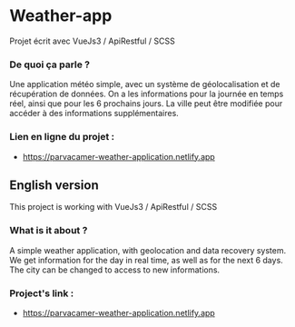 # Weather-app

Projet écrit avec VueJs3 / ApiRestful / SCSS

### De quoi ça parle ?
Une application météo simple, avec un système de géolocalisation et de récupération de données. On a les informations pour la journée en temps réel, ainsi que pour les 6 prochains jours. La ville peut être modifiée pour accéder à des informations supplémentaires.

### Lien en ligne du projet :
- https://parvacamer-weather-application.netlify.app

## English version

This project is working with VueJs3 / ApiRestful / SCSS

### What is it about ?
A simple weather application, with geolocation and data recovery system. We get information for the day in real time, as well as for the next 6 days. The city can be changed to access to new informations.

### Project's link :
- https://parvacamer-weather-application.netlify.app
